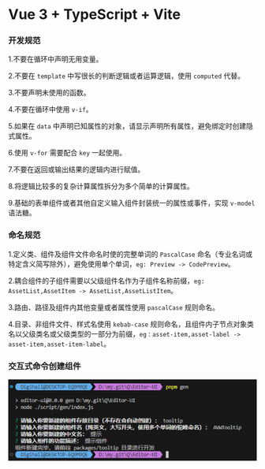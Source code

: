 # Vue 3 + TypeScript + Vite

### 开发规范

1.不要在循环中声明无用变量。

2.不要在 `template` 中写很长的判断逻辑或者运算逻辑，使用 `computed` 代替。

3.不要声明未使用的函数。

4.不要在循环中使用 `v-if`。

5.如果在 `data` 中声明已知属性的对象，请显示声明所有属性，避免绑定时创建隐式属性。

6.使用 `v-for` 需要配合 `key` 一起使用。

7.不要在返回或输出结果的逻辑内进行赋值。

8.将逻辑比较多的复杂计算属性拆分为多个简单的计算属性。

9.基础的表单组件或者其他自定义输入组件封装统一的属性或事件，实现 `v-model` 语法糖。

### 命名规范

1.定义类、组件及组件文件命名时使的完整单词的 `PascalCase` 命名（专业名词或特定含义简写除外），避免使用单个单词，`eg: Preview -> CodePreview`。

2.耦合组件的子组件需要以父级组件名作为子组件名称前缀，`eg: AssetList,AssetItem -> AssetList,AssetListItem`。

3.路由、路径及组件内其他变量或者属性使用 `pascalCase` 规则命名。

4.目录、非组件文件、样式名使用 `kebab-case` 规则命名，且组件内子节点对象类名以父级类名或父级类型的一部分为前缀，`eg：asset-item,asset-label -> asset-item,asset-item-label`。

### 交互式命令创建组件

![img](/src/assets/img/gen.png)
